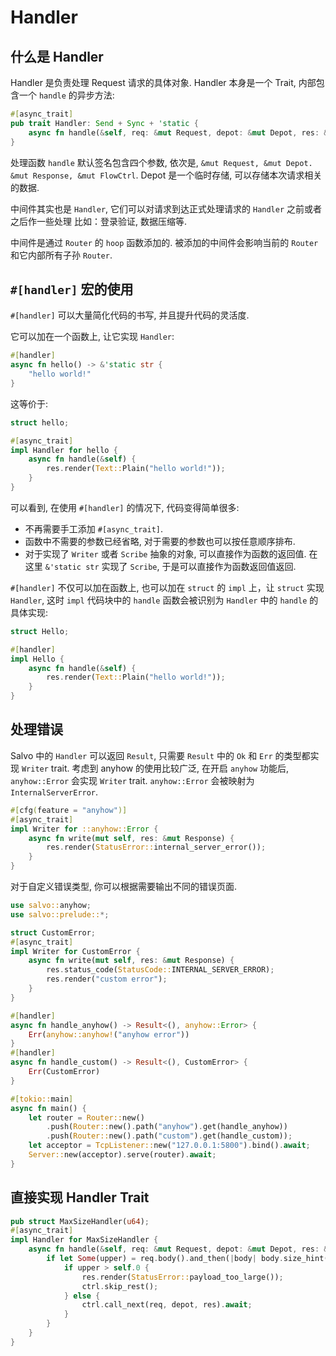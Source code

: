 # Handler

## 什么是 Handler

Handler 是负责处理 Request 请求的具体对象.  Handler 本身是一个 Trait, 内部包含一个 ```handle``` 的异步方法:

```rust
#[async_trait]
pub trait Handler: Send + Sync + 'static {
    async fn handle(&self, req: &mut Request, depot: &mut Depot, res: &mut Response);
}
```

处理函数 `handle` 默认签名包含四个参数, 依次是, `&mut Request, &mut Depot. &mut Response, &mut FlowCtrl`. Depot 是一个临时存储, 可以存储本次请求相关的数据. 

中间件其实也是 `Handler`, 它们可以对请求到达正式处理请求的 `Handler` 之前或者之后作一些处理 比如：登录验证, 数据压缩等.

中间件是通过 `Router` 的 `hoop` 函数添加的. 被添加的中间件会影响当前的 `Router` 和它内部所有子孙 `Router`.


## `#[handler]` 宏的使用

`#[handler]` 可以大量简化代码的书写, 并且提升代码的灵活度. 

它可以加在一个函数上, 让它实现 `Handler`:

```rust
#[handler]
async fn hello() -> &'static str {
    "hello world!"
}
```

这等价于:

```rust
struct hello;

#[async_trait]
impl Handler for hello {
    async fn handle(&self) {
        res.render(Text::Plain("hello world!"));
    }
}
```

可以看到, 在使用 `#[handler]` 的情况下, 代码变得简单很多:
- 不再需要手工添加 `#[async_trait]`.
- 函数中不需要的参数已经省略, 对于需要的参数也可以按任意顺序排布.
- 对于实现了 `Writer` 或者 `Scribe` 抽象的对象, 可以直接作为函数的返回值. 在这里 `&'static str` 实现了 `Scribe`, 于是可以直接作为函数返回值返回.

`#[handler]` 不仅可以加在函数上, 也可以加在 `struct` 的 `impl` 上，让 `struct` 实现 `Handler`, 这时 `impl` 代码块中的 `handle` 函数会被识别为 `Handler` 中的 `handle` 的具体实现:

```rust
struct Hello;

#[handler]
impl Hello {
    async fn handle(&self) {
        res.render(Text::Plain("hello world!"));
    }
}
```

## 处理错误

Salvo 中的 `Handler` 可以返回 `Result`, 只需要 `Result` 中的 `Ok` 和 `Err` 的类型都实现 `Writer` trait.
考虑到 anyhow 的使用比较广泛, 在开启 `anyhow` 功能后, `anyhow::Error` 会实现 `Writer` trait. `anyhow::Error` 会被映射为 `InternalServerError`. 

```rust
#[cfg(feature = "anyhow")]
#[async_trait]
impl Writer for ::anyhow::Error {
    async fn write(mut self, res: &mut Response) {
        res.render(StatusError::internal_server_error());
    }
}
```

对于自定义错误类型, 你可以根据需要输出不同的错误页面.

```rust
use salvo::anyhow;
use salvo::prelude::*;

struct CustomError;
#[async_trait]
impl Writer for CustomError {
    async fn write(mut self, res: &mut Response) {
        res.status_code(StatusCode::INTERNAL_SERVER_ERROR);
        res.render("custom error");
    }
}

#[handler]
async fn handle_anyhow() -> Result<(), anyhow::Error> {
    Err(anyhow::anyhow!("anyhow error"))
}
#[handler]
async fn handle_custom() -> Result<(), CustomError> {
    Err(CustomError)
}

#[tokio::main]
async fn main() {
    let router = Router::new()
        .push(Router::new().path("anyhow").get(handle_anyhow))
        .push(Router::new().path("custom").get(handle_custom));
    let acceptor = TcpListener::new("127.0.0.1:5800").bind().await;
    Server::new(acceptor).serve(router).await;
}
```

## 直接实现 Handler Trait

```rust
pub struct MaxSizeHandler(u64);
#[async_trait]
impl Handler for MaxSizeHandler {
    async fn handle(&self, req: &mut Request, depot: &mut Depot, res: &mut Response, ctrl: &mut FlowCtrl) {
        if let Some(upper) = req.body().and_then(|body| body.size_hint().upper()) {
            if upper > self.0 {
                res.render(StatusError::payload_too_large());
                ctrl.skip_rest();
            } else {
                ctrl.call_next(req, depot, res).await;
            }
        }
    }
}
```
